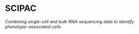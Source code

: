 # SCIPAC
*Combining single-cell and bulk RNA-sequencing data to identify phenotype-associated cells*
